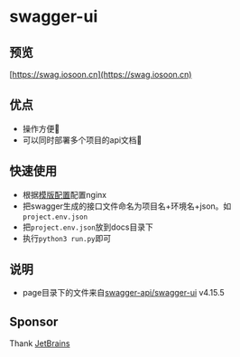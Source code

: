 # swagger-ui

## 预览

  [https://swag.iosoon.cn](https://swag.iosoon.cn)

## 优点

- 操作方便🐶
- 可以同时部署多个项目的api文档🚀

## 快速使用

- 根据[模版配置](./conf.nginx)配置nginx
- 把swagger生成的接口文件命名为项目名+环境名+json。如`project.env.json`
- 把`project.env.json`放到docs目录下
- 执行`python3 run.py`即可


## 说明

  - page目录下的文件来自[swagger-api/swagger-ui](https://github.com/swagger-api/swagger-ui/releases) v4.15.5


## Sponsor

  Thank [JetBrains](https://jb.gg/OpenSourceSupport)